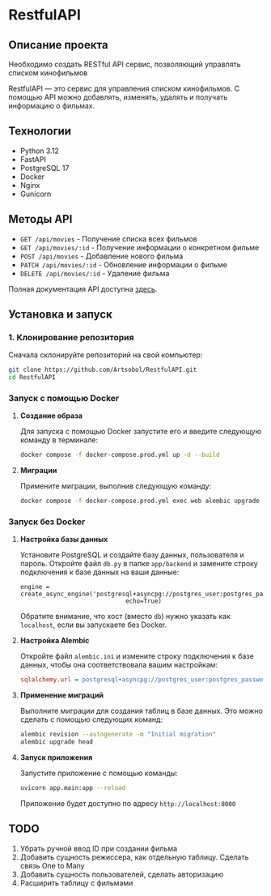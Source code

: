 # RestfulAPI

## Описание проекта

Необходимо создать RESTful API сервис, позволяющий управлять списком
кинофильмов

RestfulAPI — это сервис для управления списком кинофильмов. С помощью API можно добавлять, изменять, удалять и получать информацию о фильмах.

## Технологии
- Python 3.12
- FastAPI 
- PostgreSQL 17
- Docker
- Nginx
- Gunicorn

## Методы API
- `GET /api/movies` - Получение списка всех фильмов
- `GET /api/movies/:id` - Получение информации о конкретном фильме
- `POST /api/movies` - Добавление нового фильма
- `PATCH /api/movies/:id` - Обновление информации о фильме
- `DELETE /api/movies/:id` - Удаление фильма

Полная документация API доступна [здесь](./API_DOCUMENTAION.md).

## Установка и запуск

### 1. Клонирование репозитория

Сначала склонируйте репозиторий на свой компьютер:

```bash
git clone https://github.com/Artsobol/RestfulAPI.git
cd RestfulAPI
```

### Запуск с помощью Docker

1. **Создание образа**

   Для запуска с помощью Docker запустите его и введите следующую команду в терминале:
   
   ```bash
   docker compose -f docker-compose.prod.yml up -d --build
   ```

2. **Миграции**

   Примените миграции, выполнив следующую команду:
   
   ```bash
   docker compose -f docker-compose.prod.yml exec web alembic upgrade head
   ```

### Запуск без Docker

1. **Настройка базы данных**

   Установите PostgreSQL и создайте базу данных, пользователя и пароль. Откройте файл `db.py` в папке `app/backend` и замените строку подключения к базе данных на ваши данные:

   ```
   engine = create_async_engine('postgresql+asyncpg://postgres_user:postgres_password@localhost:5432/postgres_database', 
                                echo=True)
   ```

   Обратите внимание, что хост (вместо `db`) нужно указать как `localhost`, если вы запускаете без Docker.

2. **Настройка Alembic**

   Откройте файл `alembic.ini` и измените строку подключения к базе данных, чтобы она соответствовала вашим настройкам:

   ```ini
   sqlalchemy.url = postgresql+asyncpg://postgres_user:postgres_password@localhost:5432/postgres_database
   ```

3. **Применение миграций**

   Выполните миграции для создания таблиц в базе данных. Это можно сделать с помощью следующих команд:

   ```bash
   alembic revision --autogenerate -m "Initial migration"
   alembic upgrade head
   ```

4. **Запуск приложения**

   Запустите приложение с помощью команды:

   ```bash
   uvicorn app.main:app --reload
   ```

   Приложение будет доступно по адресу `http://localhost:8000`

## TODO

   1. Убрать ручной ввод ID при создании фильма
   2. Добавить сущность режиссера, как отдельную таблицу. Сделать связь One to Many
   3. Добавить сущность пользователей, сделать авторизацию
   4. Расширить таблицу с фильмами
   
